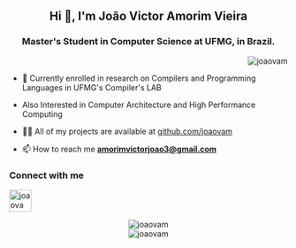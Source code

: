 <h2 align="center">Hi 👋, I'm João Victor Amorim Vieira</h1>
<h3 align="center">Master's Student in Computer Science at UFMG, in Brazil.</h3>


<p align="right">
  <img src="https://komarev.com/ghpvc/?username=carol-manso&label=Profile%20views&color=0e75b6&style=flat" alt="joaovam" />
</p>

- 🌱 Currently enrolled in research on Compilers and Programming Languages in UFMG's Compiler's LAB
- Also Interested in Computer Architecture and High Performance Computing
- 👨‍💻 All of my projects are available at [github.com/joaovam](https://github.com/joaovam)

- 📫 How to reach me **amorimvictorjoao3@gmail.com**

### Connect with me

<p align="left">
<a href="https://www.linkedin.com/in/joao-amorim-9a080a204/" target="blank"><img align="center" src="https://www.vectorlogo.zone/logos/linkedin/linkedin-icon.svg" alt="joaovam" height="40" width="40" /></a>
  
  
</p>


<p align="center">

<img src="https://github-readme-stats.vercel.app/api?username=joaovam&theme=tokyonight" alt="joaovam" />
<br>
<img src="https://github-readme-stats.vercel.app/api/top-langs?username=joaovam&show_icons=true&locale=en&theme=tokyonight&layout=compact" alt="joaovam" />

</p>
